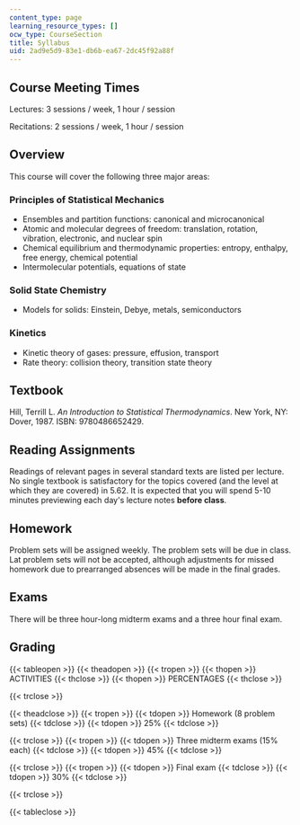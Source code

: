```yaml
---
content_type: page
learning_resource_types: []
ocw_type: CourseSection
title: Syllabus
uid: 2ad9e5d9-83e1-db6b-ea67-2dc45f92a88f
---
```


Course Meeting Times
--------------------

Lectures: 3 sessions / week, 1 hour / session

Recitations: 2 sessions / week, 1 hour / session

Overview
--------

This course will cover the following three major areas:

### Principles of Statistical Mechanics

*   Ensembles and partition functions: canonical and microcanonical
*   Atomic and molecular degrees of freedom: translation, rotation, vibration, electronic, and nuclear spin
*   Chemical equilibrium and thermodynamic properties: entropy, enthalpy, free energy, chemical potential
*   Intermolecular potentials, equations of state

### Solid State Chemistry

*   Models for solids: Einstein, Debye, metals, semiconductors

### Kinetics

*   Kinetic theory of gases: pressure, effusion, transport
*   Rate theory: collision theory, transition state theory

Textbook
--------

Hill, Terrill L. _An Introduction to Statistical Thermodynamics_. New York, NY: Dover, 1987. ISBN: 9780486652429.

Reading Assignments
-------------------

Readings of relevant pages in several standard texts are listed per lecture. No single textbook is satisfactory for the topics covered (and the level at which they are covered) in 5.62. It is expected that you will spend 5-10 minutes previewing each day's lecture notes **before class**.

Homework
--------

Problem sets will be assigned weekly. The problem sets will be due in class. Lat problem sets will not be accepted, although adjustments for missed homework due to prearranged absences will be made in the final grades.

Exams
-----

There will be three hour-long midterm exams and a three hour final exam.

Grading
-------

{{< tableopen >}}
{{< theadopen >}}
{{< tropen >}}
{{< thopen >}}
ACTIVITIES
{{< thclose >}}
{{< thopen >}}
PERCENTAGES
{{< thclose >}}

{{< trclose >}}

{{< theadclose >}}
{{< tropen >}}
{{< tdopen >}}
Homework (8 problem sets)
{{< tdclose >}}
{{< tdopen >}}
25%
{{< tdclose >}}

{{< trclose >}}
{{< tropen >}}
{{< tdopen >}}
Three midterm exams (15% each)
{{< tdclose >}}
{{< tdopen >}}
45%
{{< tdclose >}}

{{< trclose >}}
{{< tropen >}}
{{< tdopen >}}
Final exam
{{< tdclose >}}
{{< tdopen >}}
30%
{{< tdclose >}}

{{< trclose >}}

{{< tableclose >}}
